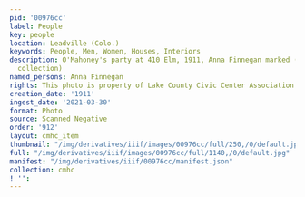 ```yaml
---
pid: '00976cc'
label: People
key: people
location: Leadville (Colo.)
keywords: People, Men, Women, Houses, Interiors
description: O'Mahoney's party at 410 Elm, 1911, Anna Finnegan marked (Helen Skala
  collection)
named_persons: Anna Finnegan
rights: This photo is property of Lake County Civic Center Association.
creation_date: '1911'
ingest_date: '2021-03-30'
format: Photo
source: Scanned Negative
order: '912'
layout: cmhc_item
thumbnail: "/img/derivatives/iiif/images/00976cc/full/250,/0/default.jpg"
full: "/img/derivatives/iiif/images/00976cc/full/1140,/0/default.jpg"
manifest: "/img/derivatives/iiif/00976cc/manifest.json"
collection: cmhc
! '': 
---
```

